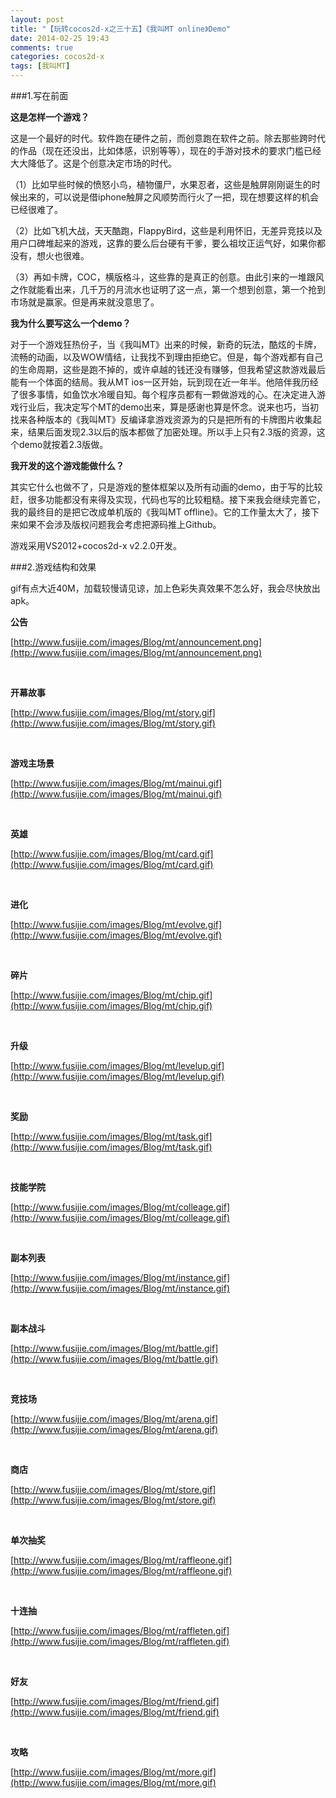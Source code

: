 ```yaml
---
layout: post
title: "【玩转cocos2d-x之三十五】《我叫MT online》Demo"
date: 2014-02-25 19:43
comments: true
categories: cocos2d-x
tags: [我叫MT]
---
```


###1.写在前面

**这是怎样一个游戏？**

这是一个最好的时代。软件跑在硬件之前，而创意跑在软件之前。除去那些跨时代的作品（现在还没出，比如体感，识别等等），现在的手游对技术的要求门槛已经大大降低了。这是个创意决定市场的时代。

（1）比如早些时候的愤怒小鸟，植物僵尸，水果忍者，这些是触屏刚刚诞生的时候出来的，可以说是借iphone触屏之风顺势而行火了一把，现在想要这样的机会已经很难了。

（2）比如飞机大战，天天酷跑，FlappyBird，这些是利用怀旧，无差异竞技以及用户口碑堆起来的游戏，这靠的要么后台硬有干爹，要么祖坟正运气好，如果你都没有，想火也很难。

（3）再如卡牌，COC，横版格斗，这些靠的是真正的创意。由此引来的一堆跟风之作就能看出来，几千万的月流水也证明了这一点，第一个想到创意，第一个抢到市场就是赢家。但是再来就没意思了。

<!-- more -->

**我为什么要写这么一个demo？**

对于一个游戏狂热份子，当《我叫MT》出来的时候，新奇的玩法，酷炫的卡牌，流畅的动画，以及WOW情结，让我找不到理由拒绝它。但是，每个游戏都有自己的生命周期，这些是跑不掉的，或许卓越的钱还没有赚够，但我希望这款游戏最后能有一个体面的结局。我从MT ios一区开始，玩到现在近一年半。他陪伴我历经了很多事情，如鱼饮水冷暖自知。每个程序员都有一颗做游戏的心。在决定进入游戏行业后，我决定写个MT的demo出来，算是感谢也算是怀念。说来也巧，当初找来各种版本的《我叫MT》反编译拿游戏资源为的只是把所有的卡牌图片收集起来，结果后面发现2.3以后的版本都做了加密处理。所以手上只有2.3版的资源，这个demo就按着2.3版做。

**我开发的这个游戏能做什么？**

其实它什么也做不了，只是游戏的整体框架以及所有动画的demo，由于写的比较赶，很多功能都没有来得及实现，代码也写的比较粗糙。接下来我会继续完善它，我的最终目的是把它改成单机版的《我叫MT offline》。它的工作量太大了，接下来如果不会涉及版权问题我会考虑把源码推上Github。

游戏采用VS2012+cocos2d-x v2.2.0开发。


###2.游戏结构和效果

gif有点大近40M，加载较慢请见谅，加上色彩失真效果不怎么好，我会尽快放出apk。


**公告**

[http://www.fusijie.com/images/Blog/mt/announcement.png](http://www.fusijie.com/images/Blog/mt/announcement.png)

<div align="center"><img src="/images/Blog/mt/announcement.png" alt="" border="0" title="4" /><br></br></div>

**开幕故事**

[http://www.fusijie.com/images/Blog/mt/story.gif](http://www.fusijie.com/images/Blog/mt/story.gif)

<div align="center"><img src="/images/Blog/mt/story.gif" alt="" border="0" title="4" /><br></br></div>


**游戏主场景**

[http://www.fusijie.com/images/Blog/mt/mainui.gif](http://www.fusijie.com/images/Blog/mt/mainui.gif)

<div align="center"><img src="/images/Blog/mt/mainui.gif" alt="" border="0" title="4" /><br></br></div>

**英雄**

[http://www.fusijie.com/images/Blog/mt/card.gif](http://www.fusijie.com/images/Blog/mt/card.gif)

<div align="center"><img src="/images/Blog/mt/card.gif" alt="" border="0" title="4" /><br></br></div>

**进化**

[http://www.fusijie.com/images/Blog/mt/evolve.gif](http://www.fusijie.com/images/Blog/mt/evolve.gif)

<div align="center"><img src="/images/Blog/mt/evolve.gif" alt="" border="0" title="4" /><br></br></div>

**碎片**

[http://www.fusijie.com/images/Blog/mt/chip.gif](http://www.fusijie.com/images/Blog/mt/chip.gif)

<div align="center"><img src="/images/Blog/mt/chip.gif" alt="" border="0" title="4" /><br></br></div>

**升级**

[http://www.fusijie.com/images/Blog/mt/levelup.gif](http://www.fusijie.com/images/Blog/mt/levelup.gif)

<div align="center"><img src="/images/Blog/mt/levelup.gif" alt="" border="0" title="4" /><br></br></div>

**奖励**

[http://www.fusijie.com/images/Blog/mt/task.gif](http://www.fusijie.com/images/Blog/mt/task.gif)

<div align="center"><img src="/images/Blog/mt/task.gif" alt="" border="0" title="4" /><br></br></div>

**技能学院**

[http://www.fusijie.com/images/Blog/mt/colleage.gif](http://www.fusijie.com/images/Blog/mt/colleage.gif)

<div align="center"><img src="/images/Blog/mt/colleage.gif" alt="" border="0" title="4" /><br></br></div>

**副本列表**

[http://www.fusijie.com/images/Blog/mt/instance.gif](http://www.fusijie.com/images/Blog/mt/instance.gif)

<div align="center"><img src="/images/Blog/mt/instance.gif" alt="" border="0" title="4" /><br></br></div>

**副本战斗**

[http://www.fusijie.com/images/Blog/mt/battle.gif](http://www.fusijie.com/images/Blog/mt/battle.gif)

<div align="center"><img src="/images/Blog/mt/battle.gif" alt="" border="0" title="4" /><br></br></div>

**竞技场**

[http://www.fusijie.com/images/Blog/mt/arena.gif](http://www.fusijie.com/images/Blog/mt/arena.gif)

<div align="center"><img src="/images/Blog/mt/arena.gif" alt="" border="0" title="4" /><br></br></div>

**商店**

[http://www.fusijie.com/images/Blog/mt/store.gif](http://www.fusijie.com/images/Blog/mt/store.gif)

<div align="center"><img src="/images/Blog/mt/store.gif" alt="" border="0" title="4" /><br></br></div>

**单次抽奖**

[http://www.fusijie.com/images/Blog/mt/raffleone.gif](http://www.fusijie.com/images/Blog/mt/raffleone.gif)

<div align="center"><img src="/images/Blog/mt/raffleone.gif" alt="" border="0" title="4" /><br></br></div>

**十连抽**

[http://www.fusijie.com/images/Blog/mt/raffleten.gif](http://www.fusijie.com/images/Blog/mt/raffleten.gif)

<div align="center"><img src="/images/Blog/mt/raffleten.gif" alt="" border="0" title="4" /><br></br></div>

**好友**

[http://www.fusijie.com/images/Blog/mt/friend.gif](http://www.fusijie.com/images/Blog/mt/friend.gif)

<div align="center"><img src="/images/Blog/mt/friend.gif" alt="" border="0" title="4" /><br></br></div>

**攻略**

[http://www.fusijie.com/images/Blog/mt/more.gif](http://www.fusijie.com/images/Blog/mt/more.gif)

<div align="center"><img src="/images/Blog/mt/more.gif" alt="" border="0" title="4" /><br></br></div>